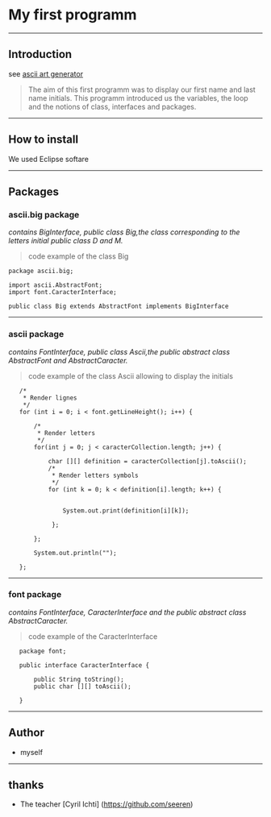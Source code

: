 # My first programm

----
## Introduction
see [ascii art generator](http://patorjk.com/software/taag/#p=display&f=Big&t=Type%20Something%20)

> The aim of this first programm was to display our first name and last name initials. This programm introduced us the variables, the loop and the notions of class, interfaces and packages.

----
## How to install
We used Eclipse softare

----
## Packages

### ascii.big package

*contains BigInterface,
public class Big,the class corresponding to the letters initial public class D and M.*

>code example of the class Big

    package ascii.big;

    import ascii.AbstractFont;
    import font.CaracterInterface;

    public class Big extends AbstractFont implements BigInterface

----
### ascii package

*contains FontInterface,
public class Ascii,the public abstract class AbstractFont and AbstractCaracter.*

>code example of the class Ascii allowing to display the initials

    
       /*
        * Render lignes
        */
       for (int i = 0; i < font.getLineHeight(); i++) {

           /*
            * Render letters
            */
           for(int j = 0; j < caracterCollection.length; j++) {

               char [][] definition = caracterCollection[j].toAscii();
               /*
                * Render letters symbols
                */
               for (int k = 0; k < definition[i].length; k++) {
                

                   System.out.print(definition[i][k]);
                   
                }; 
                
           };
           
           System.out.println("");
           
       };


----
### font package

*contains FontInterface, CaracterInterface
and the public abstract class AbstractCaracter.*

>code example of the CaracterInterface

    
       package font;

       public interface CaracterInterface {
	
	       public String toString();
	       public char [][] toAscii();

       }

----
## Author
* myself

----
## thanks
* The teacher [Cyril Ichti] (https://github.com/seeren)
